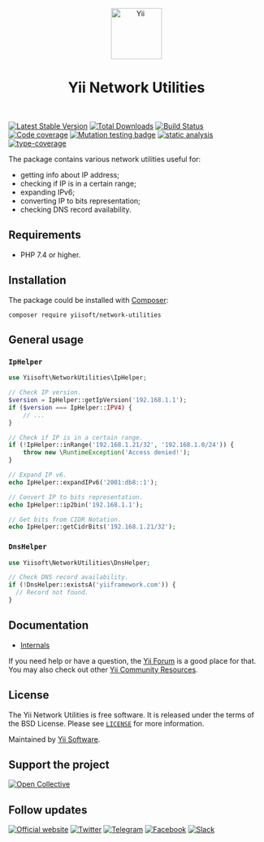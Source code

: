 <p align="center">
    <a href="https://github.com/yiisoft" target="_blank">
        <img src="https://yiisoft.github.io/docs/images/yii_logo.svg" height="100px" alt="Yii">
    </a>
    <h1 align="center">Yii Network Utilities</h1>
    <br>
</p>

[![Latest Stable Version](https://poser.pugx.org/yiisoft/network-utilities/v/stable.png)](https://packagist.org/packages/yiisoft/network-utilities)
[![Total Downloads](https://poser.pugx.org/yiisoft/network-utilities/downloads.png)](https://packagist.org/packages/yiisoft/network-utilities)
[![Build Status](https://github.com/yiisoft/network-utilities/workflows/build/badge.svg)](https://github.com/yiisoft/network-utilities/actions)
[![Code coverage](https://codecov.io/gh/yiisoft/network-utilities/graph/badge.svg?token=LSO6D4QK3O)](https://codecov.io/gh/yiisoft/network-utilities)
[![Mutation testing badge](https://img.shields.io/endpoint?style=flat&url=https%3A%2F%2Fbadge-api.stryker-mutator.io%2Fgithub.com%2Fyiisoft%2Fnetwork-utilities%2Fmaster)](https://dashboard.stryker-mutator.io/reports/github.com/yiisoft/network-utilities/master)
[![static analysis](https://github.com/yiisoft/network-utilities/workflows/static%20analysis/badge.svg)](https://github.com/yiisoft/network-utilities/actions?query=workflow%3A%22static+analysis%22)
[![type-coverage](https://shepherd.dev/github/yiisoft/network-utilities/coverage.svg)](https://shepherd.dev/github/yiisoft/network-utilities)

The package contains various network utilities useful for:

- getting info about IP address;
- checking if IP is in a certain range;
- expanding IPv6;
- converting IP to bits representation;
- checking DNS record availability.

## Requirements

- PHP 7.4 or higher.

## Installation

The package could be installed with [Composer](https://getcomposer.org):

```shell
composer require yiisoft/network-utilities
```

## General usage

### `IpHelper`

```php
use Yiisoft\NetworkUtilities\IpHelper;

// Check IP version.
$version = IpHelper::getIpVersion('192.168.1.1');
if ($version === IpHelper::IPV4) {
    // ...
}

// Check if IP is in a certain range.
if (!IpHelper::inRange('192.168.1.21/32', '192.168.1.0/24')) {
    throw new \RuntimeException('Access denied!');
}

// Expand IP v6.
echo IpHelper::expandIPv6('2001:db8::1');

// Convert IP to bits representation.
echo IpHelper::ip2bin('192.168.1.1');

// Get bits from CIDR Notation.
echo IpHelper::getCidrBits('192.168.1.21/32');
```

### `DnsHelper`

```php
use Yiisoft\NetworkUtilities\DnsHelper;

// Check DNS record availability.
if (!DnsHelper::existsA('yiiframework.com')) {
  // Record not found.
}
```

## Documentation

- [Internals](docs/internals.md)

If you need help or have a question, the [Yii Forum](https://forum.yiiframework.com/c/yii-3-0/63) is a good place for that.
You may also check out other [Yii Community Resources](https://www.yiiframework.com/community).

## License

The Yii Network Utilities is free software. It is released under the terms of the BSD License.
Please see [`LICENSE`](./LICENSE.md) for more information.

Maintained by [Yii Software](https://www.yiiframework.com/).

## Support the project

[![Open Collective](https://img.shields.io/badge/Open%20Collective-sponsor-7eadf1?logo=open%20collective&logoColor=7eadf1&labelColor=555555)](https://opencollective.com/yiisoft)

## Follow updates

[![Official website](https://img.shields.io/badge/Powered_by-Yii_Framework-green.svg?style=flat)](https://www.yiiframework.com/)
[![Twitter](https://img.shields.io/badge/twitter-follow-1DA1F2?logo=twitter&logoColor=1DA1F2&labelColor=555555?style=flat)](https://twitter.com/yiiframework)
[![Telegram](https://img.shields.io/badge/telegram-join-1DA1F2?style=flat&logo=telegram)](https://t.me/yii3en)
[![Facebook](https://img.shields.io/badge/facebook-join-1DA1F2?style=flat&logo=facebook&logoColor=ffffff)](https://www.facebook.com/groups/yiitalk)
[![Slack](https://img.shields.io/badge/slack-join-1DA1F2?style=flat&logo=slack)](https://yiiframework.com/go/slack)
